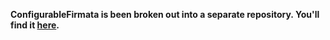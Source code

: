 **ConfigurableFirmata is been broken out into a separate repository. You'll find it [here](https://github.com/firmata/ConfigurableFirmata).**